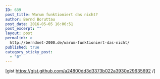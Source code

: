 ```yaml
---
ID: 639
post_title: Warum funktioniert das nicht?
author: Bernd Boruttau
post_date: 2016-05-05 16:06:51
post_excerpt: ""
layout: post
permalink: >
  http://berndnet-2000.de/warum-funktioniert-das-nicht/
published: true
category_sticky_post:
  - "0"
---
```

[gist https://gist.github.com/a24800dd3d3373b022a3930e29635692 /]